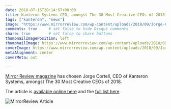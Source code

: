 ```yaml
---
date: 2018-07-16T20:14:57+00:00
title: Kanteron Systems CEO, amongst The 30 Most Creative CEOs of 2018
tags: ["kanteron", "news"]
image: "https://www.mirrorreview.com/wp-content/uploads/2018/09/Jorge-Cortell.jpg"
comments: true     # set false to hide Disqus comments
share: true        # set false to share buttons
thumbnailImagePosition: left
thumbnailImage: https://www.mirrorreview.com/wp-content/uploads/2018/09/Jorge-Cortell.jpg
coverImage: https://www.mirrorreview.com/wp-content/uploads/2018/09/Jorge-Cortell.jpg
metaAlignment: center
coverMeta: out

---
```

[Mirror Review magazine](https://magazine.mirrorreview.com/The-30-Most-Creative-CEOs-of-2018/) has chosen Jorge Cortell, CEO of Kanteron Systems, amongst The 30 Most Creative CEOs of 2018.

<!--more-->
The article is [available online here](https://www.mirrorreview.com/jorge-cortell-pioneering-entrepreneur-behind-kanteron-systems/) and the [full list here](https://www.mirrorreview.com/the-30-most-creative-ceos-of-2018/).

![MirrorReview Article](https://www.mirrorreview.com/wp-content/uploads/2018/09/Jorge-Cortell-1.jpg)
